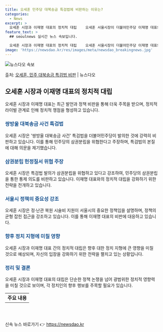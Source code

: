 ```yaml
---
title: 오세훈 민주당 대북송금 특검법에 비판하는 이유는?
categories:
  - News
excerpt: >
  오세훈 시장과 이재명 대표의 정치적 대립    오세훈 서울시장이 더불어민주당 이재명 대표와 첨예한 논쟁을 벌…
feature_text: >
  ## seoulnews 실시간 뉴스 속보입니다.

  오세훈 시장과 이재명 대표의 정치적 대립    오세훈 서울시장이 더불어민주당 이재명 대표와 첨예한 논쟁을 벌…
image: 'https://newsdao.kr/res/images/meta/newsdao_breakingnews.jpg'
---
```


![뉴스다오 속보](https://newsdao.kr/res/images/meta/newsdao_breakingnews.jpg)

<p>출처: <a href="https://newsdao.kr/4076" rel="dofollow">오세훈, 민주 대북송금 특검법 비판</a> | 뉴스다오</p>

<h2 data-ke-size="size26">오세훈 시장과 이재명 대표의 정치적 대립</h2>
<p data-ke-size="size16">오세훈 시장과 이재명 대표는 최근 발언과 정책 비판을 통해 더욱 주목을 받으며, 정치적 라이벌 관계로 인해 정치적 쟁점을 형성하고 있습니다.</p>

<h3><b><span style="color: #1a5490;">쌍방울 대북송금 사건 특검법</span></b></h3>
<p data-ke-size="size16">오세훈 시장은 '쌍방울 대북송금 사건' 특검법을 더불어민주당이 발의한 것에 강력히 비판하고 있습니다. 이를 통해 민주당의 삼권분립을 위협한다고 주장하며, 특검법의 본질에 대해 의문을 제기했습니다.</p>

<h3><b><span style="color: #1a5490;">삼권분립 헌정질서 위협 주장</span></b></h3>
<p data-ke-size="size16">오세훈 시장은 특검법 발의가 삼권분립을 위협하고 있다고 강조하여, 민주당의 삼권분립을 통한 통제 의도를 비판하고 있습니다. 이재명 대표와의 정치적 대립을 강화하기 위한 전략을 전개하고 있습니다.</p>

<h3><b><span style="color: #1a5490;">서울시 정책의 중요성 강조</span></b></h3>
<p data-ke-size="size16">오세훈 시장은 정·난관 복원 시술비 지원이 서울시의 중요한 정책임을 설명하며, 정책의 균형 잡힌 접근을 강조하고 있습니다. 이를 통해 이재명 대표의 비판에 대응하고 있습니다.</p>

<h3><b><span style="color: #1a5490;">향후 정치 지형에 미칠 영향</span></b></h3>
<p data-ke-size="size16">오세훈 시장과 이재명 대표 간의 정치적 대립은 향후 대한 정치 지형에 큰 영향을 미칠 것으로 예상되며, 자신의 입장을 강화하기 위한 전략을 펼치고 있는 상황입니다.</p>

<h3><b><span style="color: #1a5490;">정리 및 결론</span></b></h3>
<p data-ke-size="size16">오세훈 시장과 이재명 대표의 대립은 단순한 정책 논쟁을 넘어 광범위한 정치적 영향력을 미칠 것으로 보이며, 각 정치인의 향후 행보를 주목할 필요가 있습니다.</p>
<table>
	<tbody>
		<tr>
			<td style="text-align: center; height: 17px;"><b>주요 내용</b></td>
		</tr>
	</tbody>
</table>

<h2 data-ke-size="size26"></h2>
<p data-ke-size="size16">&nbsp;</p> 

신속 뉴스 바로가기 👉 <a href="https://newsdao.kr" rel="dofollow">https://newsdao.kr</a>


